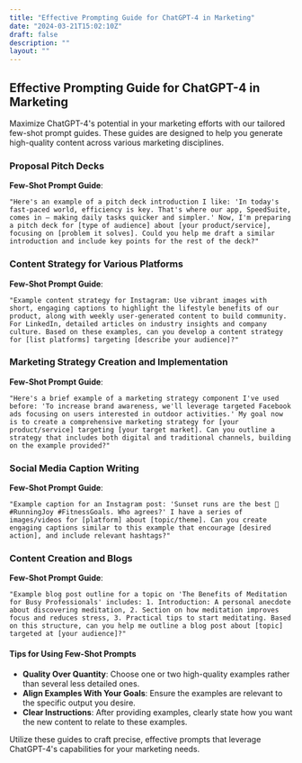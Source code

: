 ```yaml
---
title: "Effective Prompting Guide for ChatGPT-4 in Marketing"
date: "2024-03-21T15:02:10Z"
draft: false
description: ""
layout: ""
---
```


## Effective Prompting Guide for ChatGPT-4 in Marketing

Maximize ChatGPT-4's potential in your marketing efforts with our tailored few-shot prompt guides. These guides are designed to help you generate high-quality content across various marketing disciplines.

### Proposal Pitch Decks

**Few-Shot Prompt Guide**:

```plaintext
"Here's an example of a pitch deck introduction I like: 'In today's fast-paced world, efficiency is key. That's where our app, SpeedSuite, comes in – making daily tasks quicker and simpler.' Now, I'm preparing a pitch deck for [type of audience] about [your product/service], focusing on [problem it solves]. Could you help me draft a similar introduction and include key points for the rest of the deck?"
```

### Content Strategy for Various Platforms

**Few-Shot Prompt Guide**:

```plaintext
"Example content strategy for Instagram: Use vibrant images with short, engaging captions to highlight the lifestyle benefits of our product, along with weekly user-generated content to build community. For LinkedIn, detailed articles on industry insights and company culture. Based on these examples, can you develop a content strategy for [list platforms] targeting [describe your audience]?"
```

### Marketing Strategy Creation and Implementation

**Few-Shot Prompt Guide**:

```plaintext
"Here's a brief example of a marketing strategy component I've used before: 'To increase brand awareness, we'll leverage targeted Facebook ads focusing on users interested in outdoor activities.' My goal now is to create a comprehensive marketing strategy for [your product/service] targeting [your target market]. Can you outline a strategy that includes both digital and traditional channels, building on the example provided?"
```

### Social Media Caption Writing

**Few-Shot Prompt Guide**:

```plaintext
"Example caption for an Instagram post: 'Sunset runs are the best 🌇 #RunningJoy #FitnessGoals. Who agrees?' I have a series of images/videos for [platform] about [topic/theme]. Can you create engaging captions similar to this example that encourage [desired action], and include relevant hashtags?"
```

### Content Creation and Blogs

**Few-Shot Prompt Guide**:

```plaintext
"Example blog post outline for a topic on 'The Benefits of Meditation for Busy Professionals' includes: 1. Introduction: A personal anecdote about discovering meditation, 2. Section on how meditation improves focus and reduces stress, 3. Practical tips to start meditating. Based on this structure, can you help me outline a blog post about [topic] targeted at [your audience]?"
```

#### Tips for Using Few-Shot Prompts

- **Quality Over Quantity**: Choose one or two high-quality examples rather than several less detailed ones.
- **Align Examples With Your Goals**: Ensure the examples are relevant to the specific output you desire.
- **Clear Instructions**: After providing examples, clearly state how you want the new content to relate to these examples.

Utilize these guides to craft precise, effective prompts that leverage ChatGPT-4's capabilities for your marketing needs.
